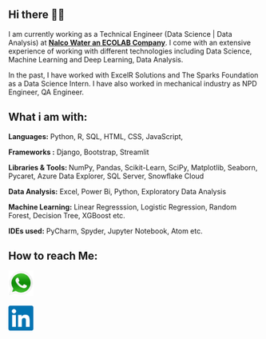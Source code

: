 ## Hi there 👋🏻

I am currently working as a Technical Engineer (Data Science | Data Analysis) at <a href="https://www.ecolab.com/nalco-water" target="_blank"><strong>Nalco Water an ECOLAB Company</strong></a>. I come with an extensive experience of working with different technologies including Data Science, Machine Learning and Deep Learning, Data Analysis.

In the past, I have worked with ExcelR Solutions and The Sparks Foundation as a Data Science Intern. I have also worked in mechanical industry as NPD Engineer, QA Engineer.

## What i am with:

<strong>Languages:</strong> Python, R, SQL, HTML, CSS, JavaScript, 

<strong>Frameworks :</strong> Django, Bootstrap, Streamlit

<strong>Libraries & Tools: </strong>NumPy, Pandas, Scikit-Learn, SciPy, Matplotlib, Seaborn, Pycaret, Azure Data Explorer, SQL Server, Snowflake Cloud

<strong>Data Analysis:</strong> Excel, Power Bi, Python, Exploratory Data Analysis

<strong>Machine Learning:</strong> Linear Regresssion, Logistic Regression, Random Forest, Decision Tree, XGBoost etc.

<strong>IDEs used:</strong> PyCharm, Spyder, Jupyter Notebook, Atom etc.


## How to reach Me:

[<img src="https://github.com/ShrikantUppin/Images/blob/main/wp.jpg" width=50 height=50>](https://api.whatsapp.com/send/?phone=919970352464&text&app_absent=0)<br>   </br>[<img src="https://github.com/ShrikantUppin/Images/blob/main/linkdin.png" width=50 height=50>](https://www.linkedin.com/in/shrikantuppin/)
